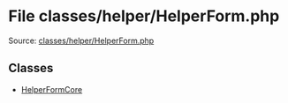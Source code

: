 File classes/helper/HelperForm.php
=========

Source: [classes/helper/HelperForm.php](https://github.com/PrestaShop/PrestaShop/blob/1.5.3.0/classes/helper/HelperForm.php)


Classes
-------

* [HelperFormCore](class.HelperFormCore.md)

